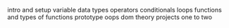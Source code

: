 intro and setup
variable
data types
operators
conditionals
loops
functions and types of functions
prototype
oops
dom
theory
projects one to two
